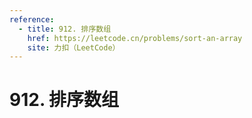 ```yaml
---
reference:
  - title: 912. 排序数组
    href: https://leetcode.cn/problems/sort-an-array
    site: 力扣（LeetCode）
---
```


# 912. 排序数组
